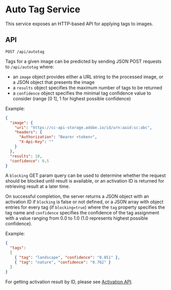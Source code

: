 # Auto Tag Service

This service exposes an HTTP-based API for applying tags to images.

## API

```
POST /api/autotag

```

Tags for a given image can be predicted by sending JSON POST requests to `/api/autotag` where:

* an `image` object provides either a URL string to the processed image, or a JSON object that presents the image
* a `results` object specifies the maximum number of tags to be returned
* a `confidence` object specifies the minimal tag confidence value to consider (range [0 1], 1 for highest possible confidence)

Example:

```json
{
  "image": {
    "uri": "https://cc-api-storage.adobe.io/id/urn:aaid:sc:abc",
    "headers": {
      "Authorization": "Bearer <token>",
      "X-Api-Key": ""
    }
  },
  "results": 10,
  "confidence": 0.5
}
```

A `blocking` GET param query can be used to determine whether the request should be blocked until result is available, or an activation ID is returned for retrieving result at a later time.

On successful completion, the server returns a JSON object with an activation ID if `blocking` is false or not defined, or a JSON array with object entries for every tag (if `blocking=true`) where the `tag` property specifies the tag name and `confidence` specifies the confidence of the tag assignment with a value ranging from 0.0 to 1.0 (1.0 represents highest possible confidence).

Example:

```json
{
  "tags":
  [
    { "tag": "landscape", "confidence": "0.851" },
    { "tag": "nature", "confidence": "0.762" }
  ]
}
```

For getting activation result by ID, please see [Activation API](activation.md).
